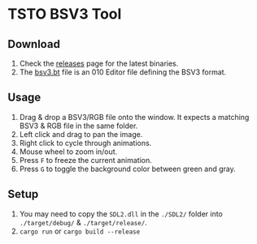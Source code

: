 # TSTO BSV3 Tool

## Download

1. Check the [releases](https://github.com/spAnser/tsto-bsv3/releases) page for the latest binaries.
2. The [bsv3.bt](./bsv3.bt) file is an 010 Editor file defining the BSV3 format.

## Usage

1. Drag & drop a BSV3/RGB file onto the window. It expects a matching BSV3 & RGB file in the same folder.
2. Left click and drag to pan the image.
3. Right click to cycle through animations.
4. Mouse wheel to zoom in/out.
5. Press `F` to freeze the current animation.
6. Press `G` to toggle the background color between green and gray.

## Setup

1. You may need to copy the `SDL2.dll` in the `./SDL2/` folder into `./target/debug/` & `./target/release/`.
2. `cargo run` or `cargo build --release`

